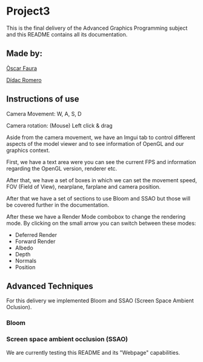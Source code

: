 # Project3

This is the final delivery of the Advanced Graphics Programming subject and this README contains all its documentation.

## Made by:
[Òscar Faura](https://github.com/ofaura)

[Dídac Romero](https://github.com/DidacRomero)

## Instructions of use

Camera Movement: W, A, S, D

Camera rotation: (Mouse) Left click & drag

Aside from the camera movement, we have an Imgui tab to control different aspects of the model viewer and to see information of OpenGL and our graphics context.

First, we have a text area were you can see the current FPS and information regarding the OpenGL version, renderer etc.

After that, we have a set of boxes in which we can set the movement speed, FOV (Field of View), nearplane, farplane and camera position.

After that we have a set of sections to use Bloom and SSAO but those will be covered further in the documentation.

After these we have a Render Mode combobox to change the rendering mode. By clicking on the small arrow you can switch between these modes:

* Deferred Render
* Forward Render
* Albedo
* Depth
* Normals
* Position

## Advanced Techniques
For this delivery we implemented Bloom and SSAO (Screen Space Ambient Oclusion).

### Bloom


### Screen space ambient occlusion (SSAO)




We are currently testing this README and its "Webpage" capabilities.